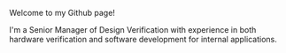 Welcome to my Github page!

I'm a Senior Manager of Design Verification with experience in both hardware verification and software development for internal applications.
